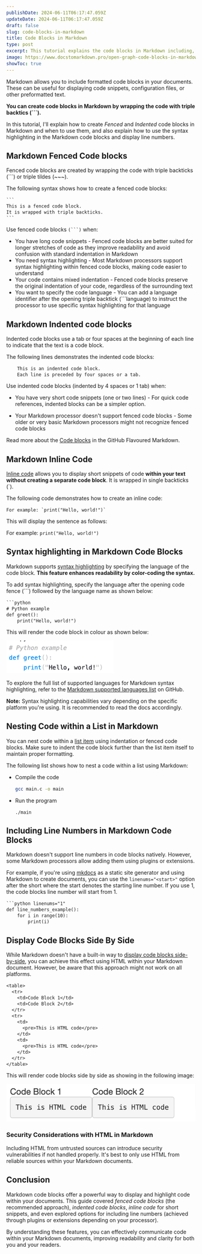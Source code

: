 ```yaml
---
publishDate: 2024-06-11T06:17:47.059Z
updateDate: 2024-06-11T06:17:47.059Z
draft: false
slug: code-blocks-in-markdown
title: Code Blocks in Markdown
type: post
excerpt: This tutorial explains the code blocks in Markdown including, fenced code blocks, indented code blocks, inline codes and syntax highlighting in code blocks.
image: https://www.docstomarkdown.pro/open-graph-code-blocks-in-markdown.png
showToc: true
---
```


Markdown allows you to include formatted code blocks in your documents. These can be useful for displaying code snippets, configuration files, or other preformatted text.

**You can create code blocks in Markdown by wrapping the code with triple backtics (```).**

In this tutorial, I'll explain how to create *Fenced* and *Indented* code blocks in Markdown and when to use them, and also explain how to use the syntax highlighting in the Markdown code blocks and display line numbers.

<!-- toc -->

## Markdown Fenced Code blocks

Fenced code blocks are created by wrapping the code with triple backticks (```) or triple tildes (~~~).

The following syntax shows how to create a fenced code blocks: 

````
```
This is a fenced code block.
It is wrapped with triple backticks.
```
````

Use fenced code blocks `(```)` when:

- You have long code snippets - Fenced code blocks are better suited for longer stretches of code as they improve readability and avoid confusion with standard indentation in Markdown
- You need syntax highlighting - Most Markdown processors support syntax highlighting within fenced code blocks, making code easier to understand
- Your code contains mixed indentation - Fenced code blocks preserve the original indentation of your code, regardless of the surrounding text
- You want to specify the code language - You can add a language identifier after the opening triple backtick (```language) to instruct the processor to use specific syntax highlighting for that language

## Markdown Indented code blocks

Indented code blocks use a tab or four spaces at the beginning of each line to indicate that the text is a code block.

The following lines demonstrates the indented code blocks:

```
    This is an indented code block.
    Each line is preceded by four spaces or a tab.
```

Use indented code blocks (indented by 4 spaces or 1 tab) when:

- You have very short code snippets (one or two lines) - For quick code references, indented blocks can be a simpler option.

- Your Markdown processor doesn't support fenced code blocks - Some older or very basic Markdown processors might not recognize fenced code blocks

Read more about the [Code blocks](https://docs.github.com/en/get-started/writing-on-github/working-with-advanced-formatting/creating-and-highlighting-code-blocks) in the GitHub Flavoured Markdown. 

## Markdown Inline Code

[Inline code](https://developer.mozilla.org/en-US/docs/Web/HTML/Element/code) allows you to display short snippets of code **within your text without creating a separate code block**. It is wrapped in single backticks (`).

The following code demonstrates how to create an inline code:

```
For example: `print("Hello, world!")`
```

This will display the sentence as follows: 

For example: `print("Hello, world!")`


## Syntax highlighting in Markdown Code Blocks

Markdown supports [syntax highlighting](https://en.wikipedia.org/wiki/Syntax_highlighting) by specifying the language of the code block. **This feature enhances readability by color-coding the syntax.**

To add syntax highlighting, specify the language after the opening code fence (```) followed by the language name as shown below:

```
```python
# Python example
def greet():
    print("Hello, world!")
```

This will render the code block in colour as shown below: 

![Code block with syntax highlighting](./images/syntax-highlighting.png)

To explore the full list of supported languages for Markdown syntax highlighting, refer to the [Markdown supported languages list](https://github.com/jincheng9/markdown_supported_languages?tab=readme-ov-file#heres-a-full-list-of-supported-languages) on GitHub.

**Note:** Syntax highlighting capabilities vary depending on the specific platform you're using. It is recommended to read the docs accordingly.

## Nesting Code within a List in Markdown

You can nest code within a [list item](/lists-in-markdown/) using indentation or fenced code blocks. Make sure to indent the code block further than the list item itself to maintain proper formatting.

The following list shows how to nest a code within a list using Markdown:

- Compile the code
    ```bash
    gcc main.c -o main
    ```
- Run the program

    ```
    ./main
    ```

## Including Line Numbers in Markdown Code Blocks

Markdown doesn't support line numbers in code blocks natively. However, some Markdown processors allow adding them using plugins or extensions.

For example, if you're using [mkdocs](https://squidfunk.github.io/mkdocs-material/reference/code-blocks/#adding-line-numbers) as a static site generator and using Markdown to create documents, you can use the `linenums="<start>"` option after the short where the start denotes the starting line number. If you use 1, the code blocks line number will start from 1.

```
```python linenums="1"
def line_numbers_example():
    for i in range(10):
        print(i)
```

## Display Code Blocks Side By Side

While Markdown doesn't have a built-in way to [display code blocks side-by-side](https://github.com/yzhang-gh/vscode-markdown/issues/987), you can achieve this effect using HTML within your Markdown document. However,  be aware that this approach might not work on all platforms. 

```
<table>
  <tr>
    <td>Code Block 1</td>
    <td>Code Block 2</td>
  </tr>
  <tr>
    <td>
      <pre>This is HTML code</pre>
    </td>
    <td>
      <pre>This is HTML code</pre>
    </td>
  </tr>
</table>
```

This will render code blocks side by side as showing in the following image: 

![Side by side code blocks](./images/side-by-side-code-blocks.png)

### Security Considerations with HTML in Markdown

Including HTML from untrusted sources can introduce security vulnerabilities if not handled properly.  It's best to only use HTML from reliable sources within your Markdown documents.

## Conclusion

Markdown code blocks offer a powerful way to display and highlight code within your documents. This guide covered *fenced code blocks* (the recommended approach), *indented code blocks*, *inline code* for short snippets, and even explored options for including line numbers (achieved through plugins or extensions depending on your processor).

By understanding these features, you can effectively communicate code within your Markdown documents, improving readability and clarity for both you and your readers.